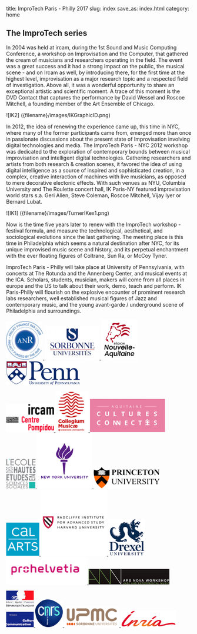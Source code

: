 title: ImproTech Paris - Philly 2017
slug: index
save_as: index.html
category: home

## The ImproTech series
In 2004 was held at ircam, during the 1st Sound and Music Computing Conference, a workshop on Improvisation and the Computer, that gathered the cream of musicians and researchers operating in the field. The event was a great success and it had a strong impact on the public, the musical scene - and on Ircam as well, by introducing there, for the first time at the highest level, improvisation as a major research topic and a respected field of investigation. Above all, it was a wonderful opportunity to share an exceptional artistic and scientific moment. A trace of this moment is the DVD Contact that captures the performance by David Wessel and Roscoe Mitchell, a founding member of the Art Ensemble of Chicago.

![IK2] ({filename}/images/IKGraphicID.png)

In 2012, the idea of renewing the experience came up, this time in NYC, where many of the former participants came from, emerged more than once in passionate discussions about the present state of Improvisation involving digital technologies and media. The ImproTech Paris - NYC 2012 workshop was dedicated to the exploration of contemporary bounds between musical improvisation and intelligent digital technologies. Gathering researchers and artists from both research & creation scenes, it favored the idea of using digital intelligence as a source of inspired and sophisticated creation, in a complex, creative interaction of machines with live musicians, as opposed to mere decorative electonic effects. With such venues as NYU, Columbia University and The Roulette concert hall, IK Paris-NY featured improvisation world stars s.a. Geri Allen, Steve Coleman, Roscoe Mitchell, Vijay Iyer or Bernard Lubat.

![IK1] ({filename}/images/TurnerIKex1.png)

Now is the time five years later to renew with the ImproTech workshop - festival formula, and measure the technological, aesthetical, and sociological evolutions since the last gathering. The meeting place is this time in Philadelphia which seems a natural destination after NYC, for its unique improvised music scene and history, and its perpetual enchantment with the ever floating figures of Coltrane, Sun Ra, or McCoy Tyner.

ImproTech Paris - Philly will take place at University of Pennsylvania, with concerts at The Rotunda and the Annenberg Center, and musical events at the ICA. Scholars, students, musician, makers will come from all places in europe and the US to talk about their work, demo, teach and perform. IK Paris-Philly will flourish on the explosive encounter of prominent research labs researchers, well established musical figures of Jazz and contemporary music, and the young avant-garde / underground scene of Philadelphia and surroundings.

<a target="_blank" href="https://www.w3schools.com"> <img  src="images/ANR.png" width="100"> </a>
<a target="_blank" href="https://www.w3schools.com"> <img  src="images/sorbonne.png" width="150"> </a>
<a target="_blank" href="https://www.w3schools.com"> <img  src="images/Aquitaine.png" width="100"> </a>
<a target="_blank" href="https://www.w3schools.com"> <img  src="images/penn_fulllogo.gif" width="200"> </a>

<a target="_blank" href="https://www.w3schools.com"> <img  src="images/ircam.gif" width="130"> </a>
<a target="_blank" href="https://www.w3schools.com"> <img  src="images/collegium-logo.png" width="90"> </a>
<a target="_blank" href="https://www.w3schools.com"> <img  src="images/CultCon.jpg" height="90"> </a>
<a target="_blank" href="https://www.w3schools.com"> <img  src="images/logo-ehess.gif" width="80"> </a>
<a target="_blank" href="https://www.w3schools.com"> <img  src="images/NYU.png" width="150"> </a>
<a target="_blank" href="https://www.w3schools.com"> <img  src="images/princetonlogo.png" width="180"> </a>
<a target="_blank" href="https://www.w3schools.com"> <img  src="images/Calarts.png" width="90"> </a>
<a target="_blank" href="https://www.w3schools.com"> <img  src="images/harvardlogo.png" height="180"> </a>
<a target="_blank" href="https://www.w3schools.com"> <img  src="images/drexel.png" width="100"> </a>
<a target="_blank" href="https://www.w3schools.com"> <img  src="images/prohelvetia.png" width="220"> </a>
<a target="_blank" href="https://www.w3schools.com"> <img  src="images/arsnovalogo.png" width="220"> </a>

<a target="_blank" href="https://www.w3schools.com"> <img  src="images/mcc.png" width="75"> </a>
<a target="_blank" href="https://www.w3schools.com"> <img  src="images/cnrsfr-grand.jpg" width="75"> </a>
<a target="_blank" href="https://www.w3schools.com"> <img  src="images/upmc.gif" width="150"> </a>
<a target="_blank" href="https://www.w3schools.com"> <img  src="images/inria.png" width="150"> </a>





